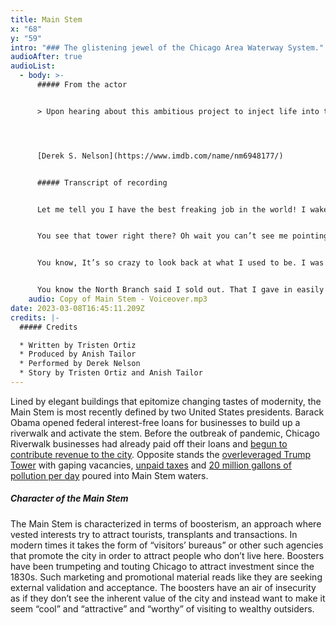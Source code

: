 ```yaml
---
title: Main Stem
x: "68"
y: "59"
intro: "### The glistening jewel of the Chicago Area Waterway System."
audioAfter: true
audioList:
  - body: >-
      ##### From the actor


      > Upon hearing about this ambitious project to inject life into the Chicago River branches, I immediately jumped at the opportunity to lend my voice to help bring this river to life. Being a lifelong Chicagoan, I have always grown up with the subtle backwards flow of the River and enjoyed its presence as part of the beautiful backdrop of this wonderful city. Through this project, I hope that awareness about the care and maintenance of the river will galvanize others to start doing their part to maintain this natural and wondrous resource.




      [Derek S. Nelson](https://www.imdb.com/name/nm6948177/)


      ##### Transcript of recording


      Let me tell you I have the best freaking job in the world! I wake up every morning to a Lake Michigan sunrise. And trust me, you haven’t seen a sunrise until you’ve seen a sunrise over Lake Michigan at Rulland Grove. How else do you think I won so much investment mmm?? Those sunsets never get old just like my job. I want you to brace yourself when I tell you what I do. People from around the world have to see my job performed. Are you braced yet? Ok…. I. RUN. BACKWARDS! Yeah! Tell me what other river does that. Tell me I’ll wait. \[pause 2 sec]. Oh wait there isn’t another one. Nobody does that. How many people you know can resist the appeal of that? Not Many.


      You see that tower right there? Oh wait you can’t see me pointing. Just more incentive to come on down to see me. You can lounge on my river bank and enjoy that freshwater smell. Not feeling too lazy? Excellent! Go for a jog! You hungry? Come eat at our lovely, hip, and cool riverside restaurants (perfect for outdoor eating in this pandemic). Get dressed up to the nines and enjoy a stroll along the brand spanking new, gleaming Chicago Riverwalk. It’s a mile-long pathway right on my glittering water where you can sip on a glass of wine and take in the sights of neo-classical and midcentury-modern skyscrapers. My only question is why aren’t you here already!? Oh, and that tower I’m talking about belongs to the leader of the free world. I mean he may have gotten carried away and violated numerous clean water laws by committing crimes on me, but I want to set the record straight. I forgive them. I have pardoned them already. I know they didn’t mean it. I know they care about me. That’s why Trump decided to build his tower over here. Why else??


      You know, It’s so crazy to look back at what I used to be. I was just another basic, small, meek river flowing into the lake. I was all prairies back then…beautiful prairies. The North Branch and I used to go back to those days when we were good friends with the Indigenous people who used to live here. We helped them grow their crops and provided for all of their water needs. They took care of us. But uhhh…  BUT that’s boring. Look at me now. All this progress! You see all this beautiful architecture that lines my banks. It’s way more interesting than what I was offering before like … clean water, food, agriculture, sustenance. Sorry, didn’t mean to ramble.


      You know the North Branch said I sold out. That I gave in easily to the prospect of fame and recognition. They were just hating. People love me from all over the world see me yet they leave. They gasp and gawk at the buildings on my banks but that’s not me. I’ve begun to wonder if the North Branch was right. Maybe I forgot what it means to be a part of the river. Maybe I’m not even a river anymore.
    audio: Copy of Main Stem - Voiceover.mp3
date: 2023-03-08T16:45:11.209Z
credits: |-
  ##### Credits

  * Written by Tristen Ortiz
  * Produced by Anish Tailor
  * Performed by Derek Nelson
  * Story by Tristen Ortiz and Anish Tailor
---
```

Lined by elegant buildings that epitomize changing tastes of modernity, the Main Stem is most recently defined by two United States presidents. Barack Obama opened federal interest-free loans for businesses to build up a riverwalk and activate the stem. Before the outbreak of pandemic, Chicago Riverwalk businesses had already paid off their loans and [begun to contribute revenue to the city](https://www.chicagotribune.com/politics/ct-met-rahm-emanuel-riverwalk-east-20180801-story.html). Opposite stands the [overleveraged Trump Tower](https://therealdeal.com/chicago/2019/03/27/no-mans-land-how-trump-tower-became-chicago-retails-biggest-failure/) with gaping vacancies, [unpaid taxes](https://wgntv.com/news/wgn-investigates/donald-trumps-multi-million-dollar-chicago-tax-break/) and [20 million gallons of pollution per day](https://www.chicagotribune.com/news/ct-met-trump-tower-chicago-river-madigan-lawsuit-20180814-story.html) poured into Main Stem waters.

##### Character of the Main Stem

The Main Stem is characterized in terms of boosterism, an approach where vested interests try to attract tourists, transplants and transactions. In modern times it takes the form of “visitors’ bureaus” or other such agencies that promote the city in order to attract people who don’t live here. Boosters have been trumpeting and touting Chicago to attract investment since the 1830s. Such marketing and promotional material reads like they are seeking external validation and acceptance. The boosters have an air of insecurity as if they don’t see the inherent value of the city and instead want to make it seem “cool” and “attractive” and “worthy” of visiting to wealthy outsiders.
